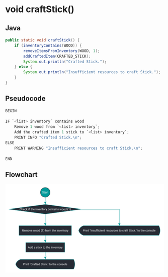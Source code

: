 # void craftStick()

## Java

```java
public static void craftStick() {
    if (inventoryContains(WOOD)) {
        removeItemsFromInventory(WOOD, 1);
        addCraftedItem(CRAFTED_STICK);
        System.out.println("Crafted Stick.");
    } else {
        System.out.println("Insufficient resources to craft Stick.");
    }
}
```

## Pseudocode

```java
BEGIN

IF `<list> inventory` contains wood
    Remove 1 wood from `<list> inventory`;
    Add the crafted item 1 stick to `<list> inventory`;
    PRINT INFO "Crafted Stick.\n";
ELSE
    PRINT WARNING "Insufficient resources to craft Stick.\n";

END
```

## Flowchart

<img src="./src/flowchart-craftStick.svg" alt="flowchart-craftStick.svg"/>
